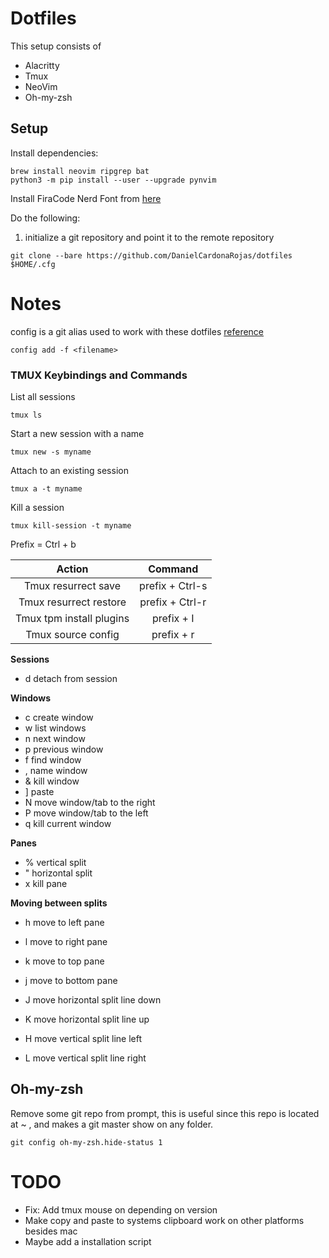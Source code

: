 # Dotfiles

This setup consists of

- Alacritty
- Tmux
- NeoVim
- Oh-my-zsh

## Setup

Install dependencies:

```shell
brew install neovim ripgrep bat
python3 -m pip install --user --upgrade pynvim
```

Install FiraCode Nerd Font from [here](https://www.nerdfonts.com/font-downloads)

Do the following:

1. initialize a git repository and point it to the remote repository

```shell
git clone --bare https://github.com/DanielCardonaRojas/dotfiles $HOME/.cfg
```

# Notes

config is a git alias used to work with these dotfiles [reference](https://www.atlassian.com/git/tutorials/dotfiles)

```shell
config add -f <filename>
```

### TMUX Keybindings and Commands

List all sessions

```shell
tmux ls
```

Start a new session with a name

```shell
tmux new -s myname
```

Attach to an existing session

```shell
tmux a -t myname
```

Kill a session

```shell
tmux kill-session -t myname
```

Prefix = Ctrl + b

|          Action          |     Command     |
| :----------------------: | :-------------: |
|   Tmux resurrect save    | prefix + Ctrl-s |
|  Tmux resurrect restore  | prefix + Ctrl-r |
| Tmux tpm install plugins |   prefix + I    |
|    Tmux source config    |   prefix + r    |

**Sessions**

- d detach from session

**Windows**

- c create window
- w list windows
- n next window
- p previous window
- f find window
- , name window
- & kill window
- ] paste
- N move window/tab to the right
- P move window/tab to the left
- q kill current window

**Panes**

- % vertical split
- " horizontal split
- x kill pane

**Moving between splits**

- h move to left pane
- l move to right pane
- k move to top pane
- j move to bottom pane

- J move horizontal split line down
- K move horizontal split line up
- H move vertical split line left
- L move vertical split line right

## Oh-my-zsh

Remove some git repo from prompt, this is useful since this repo is located at ~ , and makes a git master
show on any folder.

```shell
git config oh-my-zsh.hide-status 1
```

# TODO

- Fix: Add tmux mouse on depending on version
- Make copy and paste to systems clipboard work on other platforms besides mac
- Maybe add a installation script
